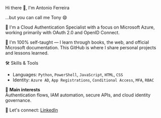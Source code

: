 Hi there 👋, I'm Antonio Ferreira

…but you can call me Tony 😄

🔐 I'm a Cloud Authentication Specialist with a focus on Microsoft Azure, working primarily with OAuth 2.0 and OpenID Connect.

🧠 I'm 100% self-taught — I learn through books, the web, and official Microsoft documentation. This GitHub is where I share personal projects and lessons learned.

🛠️ Skills & Tools  
- Languages: `Python`, `PowerShell`, `JavaScript`, `HTML`, `CSS`
- Identity: `Azure AD`, `App Registrations`, `Conditional Access`, `MFA`, `RBAC`

📘 **Main interests**  
Authentication flows, IAM automation, secure APIs, and cloud identity governance.

🔗 Let's connect: [LinkedIn](https://www.linkedin.com/in/antoniofos/)
